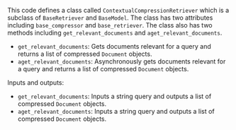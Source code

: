 This code defines a class called `ContextualCompressionRetriever` which is a subclass of `BaseRetriever` and `BaseModel`. The class has two attributes including `base_compressor` and `base_retriever`. The class also has two methods including `get_relevant_documents` and `aget_relevant_documents`.

- `get_relevant_documents`: Gets documents relevant for a query and returns a list of compressed `Document` objects.
- `aget_relevant_documents`: Asynchronously gets documents relevant for a query and returns a list of compressed `Document` objects.

Inputs and outputs:
- `get_relevant_documents`: Inputs a string query and outputs a list of compressed `Document` objects.
- `aget_relevant_documents`: Inputs a string query and outputs a list of compressed `Document` objects.

